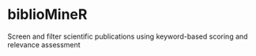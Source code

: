 # biblioMineR
Screen and filter scientific publications using keyword-based scoring and relevance assessment
